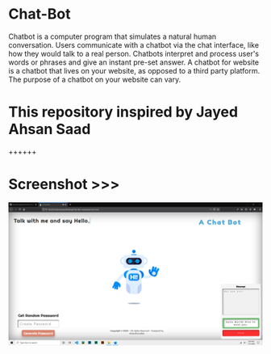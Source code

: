 # Chat-Bot
Chatbot is a computer program that simulates a natural human conversation. Users communicate with a chatbot via the chat interface, like how they would talk to a real person. Chatbots interpret and process user's words or phrases and give an instant pre-set answer. A chatbot for website is a chatbot that lives on your website, as opposed to a third party platform. The purpose of a chatbot on your website can vary. 
# This repository inspired by Jayed Ahsan Saad 
 ++++++
# Screenshot >>>
![alt text](https://github.com/AhsanParadise/Chat-Bot/blob/master/ScreenShot.png?raw=true)
